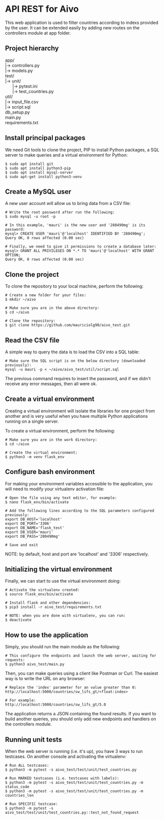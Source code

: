 # API REST for Aivo

This web application is used to filter countries according to indexs provided by the user. It can be extended easily by adding new routes on the controllers module at app folder.

## Project hierarchy

app/  
|-> controllers.py  
|-> models.py  
test/  
|-> unit/  
&nbsp;&nbsp;&nbsp;&nbsp;&nbsp;&nbsp;|-> pytest.ini  
&nbsp;&nbsp;&nbsp;&nbsp;&nbsp;&nbsp;|-> test_countries.py  
util/  
|-> input_file.csv  
|-> script.sql  
db_setup.py  
main.py  
requirements.txt  

## Install principal packages

We need Git tools to clone the project, PIP to install Python packages, a SQL server to make queries and a virtual environment for Python:

```
$ sudo apt install git
$ sudo apt install python3-pip
$ sudo apt install mysql-server
$ sudo apt-get install python3-venv
```

## Create a MySQL user

A new user account will allow us to bring data from a CSV file:

```
# Write the root password after run the following:
$ sudo mysql -u root -p

# In this example, 'mauri' is the new user and '280490mg' is its password:
mysql> CREATE USER 'mauri'@'localhost' IDENTIFIED BY '280490mg';
Query OK, 0 rows affected (0.00 sec)

# Finally, we need to give it permissions to create a database later:
mysql> GRANT ALL PRIVILEGES ON *.* TO 'mauri'@'localhost' WITH GRANT OPTION;
Query OK, 0 rows affected (0.00 sec)
```

## Clone the project

To clone the repository to your local machine, perform the following:

```
# Create a new folder for your files:
$ mkdir ~/aivo

# Make sure you are in the above directory:
$ cd ~/aivo

# Clone the repository:
$ git clone https://github.com/mauriciolg90/aivo_test.git
```

## Read the CSV file

A simple way to query the data is to load the CSV into a SQL table:

```
# Make sure the SQL script is on the below directory (downloaded previously):
mysql -u mauri -p < ~/aivo/aivo_test/util/script.sql
```

The previous command requires to insert the password, and if we didn't receive any error messages, then all were ok.

## Create a virtual environment

Creating a virtual environment will isolate the libraries for one project from another and is very useful when you have multiple Python applications running on a single server.

To create a virtual environment, perform the following:

```
# Make sure you are in the work directory:
$ cd ~/aivo

# Create the virtual environment:
$ python3 -m venv flask_env
```

## Configure bash environment

For making your environment variables accessible to the application, you will need to modify your virtualenv activation file:

```
# Open the file using any text editor, for example:
$ nano flask_env/bin/activate

# Add the following lines according to the SQL parameters configured previously:
export DB_HOST='localhost'
export DB_PORT='3306'
export DB_NAME='flask_test'
export DB_USER='mauri'
export DB_PASS='280490mg'

# Save and exit
```

NOTE: by default, host and port are 'localhost' and '3306' respectively.

## Initializing the virtual environment

Finally, we can start to use the virtual environment doing:

```
# Activate the virtualenv created:
$ source flask_env/bin/activate

# Install flask and other dependencies:
$ pip3 install -r aivo_test/requirements.txt

# NOTE: when you are done with virtualenv, you can run:
$ deactivate
```

## How to use the application

Simply, you should run the main module as the following:

```
# This configure the endpoints and launch the web server, waiting for requests:
$ python3 aivo_test/main.py
```

Then, you can make queries using a client like Postman or Curl. The easiest way is to write the URL on any browser:

```
# Replace the 'index' parameter for an value greater than 0:
http://localhost:5000/countries/sw_lifs_gt/<float:index>

# For example:
http://localhost:5000/countries/sw_lifs_gt/5.0
```

The application returns a JSON containing the found results. If you want to build another queries, you should only add new endpoints and handlers on the controllers module.

## Running unit tests

When the web server is running (i.e. it's up), you have 3 ways to run testcases. On another console and activating the virtualenv:

```
# Run ALL testcases:
$ python3 -m pytest -s aivo_test/test/unit/test_countries.py

# Run MARKED testcases (i.e. testcases with labels):
$ python3 -m pytest -s aivo_test/test/unit/test_countries.py -m status_code
$ python3 -m pytest -s aivo_test/test/unit/test_countries.py -m countries_len

# Run SPECIFIC testcase:
$ python3 -m pytest -s aivo_test/test/unit/test_countries.py::test_not_found_request
```